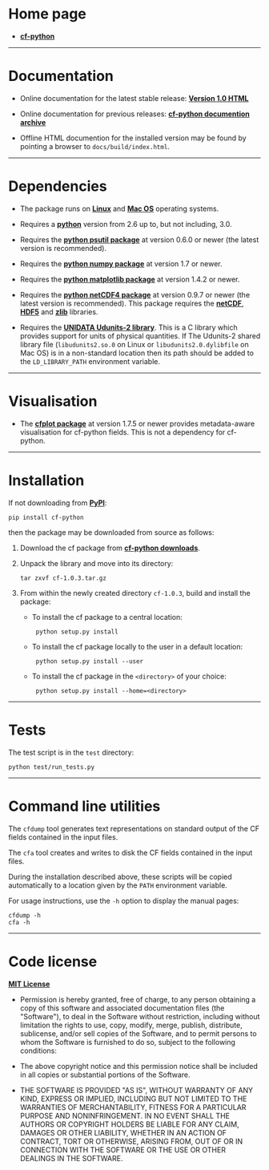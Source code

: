 Home page
=========

* [**cf-python**](http://cfpython.bitbucket.org "cf-python home page")

----------------------------------------------------------------------

Documentation
=============

* Online documentation for the latest stable release: [**Version 1.0
  HTML**](http://cfpython.bitbucket.org/docs/1.0/ "cf-python HTML
  documentation")

* Online documentation for previous releases: [**cf-python documention
  archive**](http://cfpython.bitbucket.org/docs/archive.html)

* Offline HTML documention for the installed version may be found by
  pointing a browser to ``docs/build/index.html``.


----------------------------------------------------------------------

Dependencies
============

* The package runs on [**Linux**](http://en.wikipedia.org/wiki/Linux)
  and [**Mac OS**](http://en.wikipedia.org/wiki/Mac_OS) operating
  systems.

* Requires a [**python**](http://www.python.org) version from 2.6 up
  to, but not including, 3.0.
 
* Requires the [**python psutil
  package**](https://pypi.python.org/pypi/psutil) at version 0.6.0 or
  newer (the latest version is recommended).

* Requires the [**python numpy
  package**](https://pypi.python.org/pypi/numpy) at version 1.7 or
  newer.

* Requires the [**python matplotlib
  package**](https://pypi.python.org/pypi/matplotlib) at version 1.4.2
  or newer.

* Requires the [**python netCDF4
  package**](https://pypi.python.org/pypi/netCDF4) at version 0.9.7 or
  newer (the latest version is recommended). This package requires the
  [**netCDF**](http://www.unidata.ucar.edu/software/netcdf),
  [**HDF5**](http://www.hdfgroup.org/HDF5) and
  [**zlib**](ftp://ftp.unidata.ucar.edu/pub/netcdf/netcdf-4)
  libraries.

* Requires the [**UNIDATA Udunits-2
  library**](http://www.unidata.ucar.edu/software/udunits). This is a
  C library which provides support for units of physical
  quantities. If The Udunits-2 shared library file
  (``libudunits2.so.0`` on Linux or ``libudunits2.0.dylibfile`` on Mac
  OS) is in a non-standard location then its path should be added to
  the ``LD_LIBRARY_PATH`` environment variable.


----------------------------------------------------------------------

Visualisation
=============

* The [**cfplot package**](https://pypi.python.org/pypi/cfplot) at
  version 1.7.5 or newer provides metadata-aware visualisation for
  cf-python fields. This is not a dependency for cf-python.


----------------------------------------------------------------------

Installation
============

If not downloading from
[**PyPI**](https://pypi.python.org/pypi/cf-python):

    pip install cf-python

then the package may be downloaded from source as follows:

1.  Download the cf package from [**cf-python
    downloads**](https://bitbucket.org/cfpython/cf-python/downloads).
   
2.  Unpack the library and move into its directory:
   
        tar zxvf cf-1.0.3.tar.gz

3.  From within the newly created directory ``cf-1.0.3``, build and
    install the package:
           
    *  To install the cf package to a central location:
       
            python setup.py install
       
    *  To install the cf package locally to the user in a default
       location:

            python setup.py install --user
       
    *  To install the cf package in the ``<directory>`` of your
       choice:
       
            python setup.py install --home=<directory>

----------------------------------------------------------------------

Tests
=====

The test script is in the ``test`` directory:

    python test/run_tests.py


----------------------------------------------------------------------

Command line utilities
======================

The ``cfdump`` tool generates text representations on standard output
of the CF fields contained in the input files. 

The ``cfa`` tool creates and writes to disk the CF fields contained in
the input files.

During the installation described above, these scripts will be copied
automatically to a location given by the ``PATH`` environment
variable.

For usage instructions, use the ``-h`` option to display the manual
pages:

    cfdump -h
    cfa -h

----------------------------------------------------------------------

Code license
============

[**MIT License**](http://opensource.org/licenses/mit-license.php)

  * Permission is hereby granted, free of charge, to any person
    obtaining a copy of this software and associated documentation
    files (the "Software"), to deal in the Software without
    restriction, including without limitation the rights to use, copy,
    modify, merge, publish, distribute, sublicense, and/or sell copies
    of the Software, and to permit persons to whom the Software is
    furnished to do so, subject to the following conditions:

  * The above copyright notice and this permission notice shall be
    included in all copies or substantial portions of the Software.

  * THE SOFTWARE IS PROVIDED "AS IS", WITHOUT WARRANTY OF ANY KIND,
    EXPRESS OR IMPLIED, INCLUDING BUT NOT LIMITED TO THE WARRANTIES OF
    MERCHANTABILITY, FITNESS FOR A PARTICULAR PURPOSE AND
    NONINFRINGEMENT. IN NO EVENT SHALL THE AUTHORS OR COPYRIGHT
    HOLDERS BE LIABLE FOR ANY CLAIM, DAMAGES OR OTHER LIABILITY,
    WHETHER IN AN ACTION OF CONTRACT, TORT OR OTHERWISE, ARISING FROM,
    OUT OF OR IN CONNECTION WITH THE SOFTWARE OR THE USE OR OTHER
    DEALINGS IN THE SOFTWARE.
